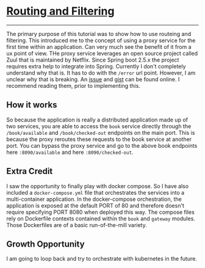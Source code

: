 # [Routing and Filtering](https://spring.io/guides/gs/routing-and-filtering/)

***

The primary purpose of this tutorial was to show how to use routeing and filtering. This introduced me to the concept of
using a proxy service for the first time within an application. Can very much see the benefit of it from a ux point of view.
THe proxy service leverages an open source project called Zuul that is maintained by Netflix. Since Spring boot 2.5.x
the project requires extra help to integrate into Spring. Currently I don't completely understand why that is. It has to
do with the `/error` url point. However, I am unclear why that is breaking. 
An [issue](https://github.com/spring-cloud/spring-cloud-netflix/issues/4008) and [gist](https://gist.github.com/aldobongio/6a22f49863c7a777612f7887bbb8fd1d) 
can be found online. I recommend reading them, prior to implementing this.

## How it works
So because the application is really a distributed application made up of two services, you are able to access the `book`
service directly through the `/book/available` and `/book/checked-out` endpoints on the main port. This is because the 
proxy reroutes these requests to the book service at another port. You can bypass the proxy service and go to the above
book endpoints here `:8090/available` and here `:8090/checked-out`.

## Extra Credit
I saw the opportunity to finally play with docker compose. So I have also included a `docker-compose.yml` file that
orchestrates the services into a multi-container application. In the docker-compose orchestration, the application is 
exposed at the default PORT of 80 and therefore doesn't require specifying PORT 8080 when deployed this way. The compose
files rely on Dockerfile contexts contained within the `book` and `gateway` modules. Those Dockerfiles are of a basic 
run-of-the-mill variety.

## Growth Opportunity
I am going to loop back and try to orchestrate with kubernetes in the future.